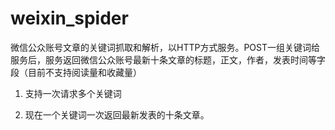 weixin_spider
=============

微信公众账号文章的关键词抓取和解析，以HTTP方式服务。POST一组关键词给服务后，服务返回微信公众账号最新十条文章的标题，正文，作者，发表时间等字段（目前不支持阅读量和收藏量）

1. 支持一次请求多个关键词

2. 现在一个关键词一次返回最新发表的十条文章。


